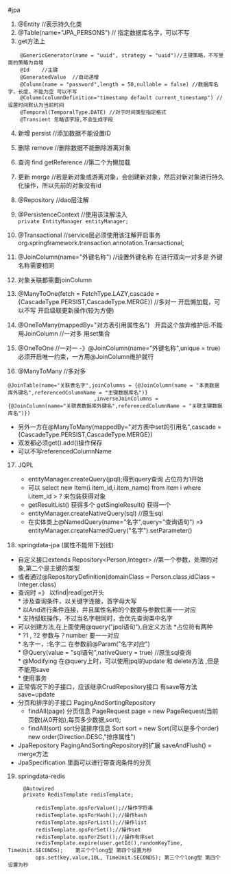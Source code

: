 #jpa
1. @Entity                   //表示持久化类
2. @Table(name="JPA_PERSONS")  // 指定数据库名字，可以不写
3. get方法上
  ``` 
	  @GenericGenerator(name = "uuid", strategy = "uuid")//主键策略，不写里面的策略为自增   
      @Id    //主键
	  @GeneratedValue  //自动递增
      @Column(name = "password",length = 50,nullable = false) //数据库名字，长度，不能为空 可以不写
	  @Column(columnDefinition="timestamp default current_timestamp") //设置时间默认为当前时间
      @Temporal(TemporalType.DATE) //对于时间类型指定格式
	  @Transient 忽略该字段,不会生成字段
  ```
4. 新增 persist //添加数据不能设置ID
5. 删除 remove  //删除数据不能删除游离对象
6. 查询 find getReference //第二个为懒加载
7. 更新 merge //若是新对象或游离对象，会创建新对象，然后对新对象进行持久化操作，所以先前的对象没有id 


8. @Repository //dao层注解
9. @PersistenceContext  //使用该注解注入  
  `private EntityManager entityManager;`

10. @Transactional //service层必须使用该注解开启事务   org.springframework.transaction.annotation.Transactional;

11. @JoinColumn(name="外键名称") //设置外键名称 在进行双向一对多是 外键名称需要相同
12. 对象关联都需要joinColumn
13. @ManyToOne(fetch = FetchType.LAZY,cascade = {CascadeType.PERSIST,CascadeType.MERGE}) //多对一  开启懒加载，可以不写 开启级联更新操作(较为方便)
14. @OneToMany(mappedBy="对方表引用属性名")   开启这个放弃维护后.不能用JoinColumn //一对多 用set集合
15. @OneToOne //一对一   -》@JoinColumn(name="外键名称",unique = true) 必须开启唯一约束，一方用@JoinColumn维护就行
16. @ManyToMany  //多对多
  ```
  @JoinTable(name="关联表名字",joinColumns = {@JoinColumn(name = "本表数据库外键名",referencedColumnName = "主键数据库名")}    
                              ,inverseJoinColumns = {@JoinColumn(name="关联表数据库外键名",referencedColumnName = "关联主键数据库名")})
  ```
  * 另外一方在@ManyToMany(mappedBy="对方表中set的引用名",cascade = {CascadeType.PERSIST,CascadeType.MERGE})
  * 双发都必须get().add()操作保存
  * 可以不写referencedColumnName


17. JQPL
    * entityManager.createQuery(jpql);得到query查询 占位符为1开始
    * 可以 select new Item(i.item_id,i.item_name) from item i where i.item_id > ? 来包装获得对象
    * getResultList() 获得多个 getSingleResult() 获得一个
    * entityManager.createNativeQuery(sql) //原生sql
    * 在实体类上@NamedQuery(name="名字",query="查询语句")  =》entityManager.createNamedQuery("名字").setParameter()




18. springdata-jpa (属性不能带下划线)
  * 自定义接口extends Repository<Person,Integer> //第一个参数，处理的对象,第二个是主键的类型
  * 或者通过@RepositoryDefinition(domainClass = Person.class,idClass = Integer.class)
  * 查询时  =》 以find|read|get开头  
        * 涉及查询条件，以关键字连接，首字母大写  
        * 以And进行条件连接，并且属性名称的个数要与参数位置一一对应  
        * 支持级联操作，不过当名字相同时，会优先查询类中名字
  * 可以创建方法,在上面使用@query("jpql语句"),自定义方法
        *占位符有两种  
			* ?1 , ?2  参数与？number  要一一对应  
            * 名字一，:名字二   在参数前@Param("名字对应")  
        * @Query(value = "sql语句",nativeQuery = true)  //原生sql查询  
        * @Modifying 在@query上时，可以使用jpql的update 和 delete方法 ,但是不能用save  
		* 使用事务
  * 正常情况下的子接口，应该继承CrudRepository接口 有save等方法  save=update
  * 分页和排序的子接口 PagingAndSortingRepository
	*  findAll(page)  分页信息 PageRequest page = new PageRequest(当前页数(从0开始),每页多少数据,sort);
    *  findAll(sort)  sort分装排序信息   Sort sort = new Sort(可以是多个order)    new order(Direction.DESC,"排序属性")
  * JpaRepository PagingAndSortingRepository的扩展   saveAndFlush() = merge方法
  * JpaSpecification 里面可以进行带查询条件的分页

19. springdata-redis
 ```
      @Autowired
      private RedisTemplate redisTemplate;
	  
		  redisTemplate.opsForValue();//操作字符串
		  redisTemplate.opsForHash();//操作hash
		  redisTemplate.opsForList();//操作list
		  redisTemplate.opsForSet();//操作set
		  redisTemplate.opsForZSet();//操作有序set
		  redisTemplate.expire(user.getId(),randomKeyTime, TimeUnit.SECONDS);    第三个个long型 第四个设置为秒
		  ops.set(key,value,10L, TimeUnit.SECONDS); 第三个个long型 第四个设置为秒
```
